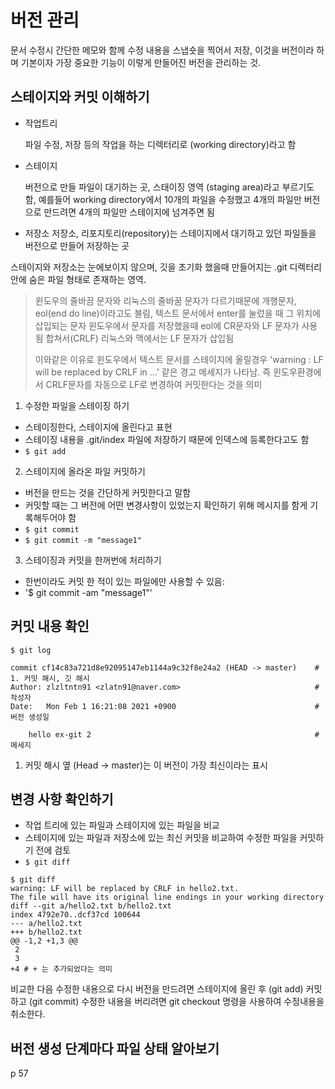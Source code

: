 # 버전 관리

문서 수정시 간단한 메모와 함께 수정 내용을 스냅숏을 찍어서 저장, 이것을 버전이라 하며 기본이자 가장 중요한 기능이 이렇게 만들어진 버전을 관리하는 것.

## 스테이지와 커밋 이해하기

- 작업트리

  파일 수정, 저장 등의 작업을 하는 디렉터리로 (working directory)라고 함

- 스테이지

  버전으로 만들 파일이 대기하는 곳, 스태이징 영역 (staging area)라고 부르기도 함, 예를들어 working directory에서 10개의 파일을 수정했고 4개의 파일만 버전으로 만드려면 4개의 파일만
  스테이지에 넘겨주면 됨

- 저장소
  저장소, 리포지토리(repository)는 스테이지에서 대기하고 있던 파일들을 버전으로 만들어 저장하는 곳
  
스테이지와 저장소는 눈에보이지 않으며, 깃을 초기화 했을때 만들어지는 .git 디렉터리안에 숨은 파일 형태로
존재하는 영역. 

> 윈도우의 줄바끔 문자와 리눅스의 줄바꿈 문자가 다르기때문에
> 개행문자, eol(end do line)이라고도 불림, 텍스트 문서에서 enter를 눌렀을 때 그 위치에 삽입되는 문자
> 윈도우에서 문자를 저장했을때 eol에 CR문자와 LF 문자가 사용됨 합쳐서(CRLF) 
> 리눅스와 맥에서는 LF 문자가 삽입됨 
> 
> 이와같은 이유로 윈도우에서 텍스트 문서를 스테이지에 올릴경우 'warning : LF will be replaced by CRLF in ...'
> 같은 경고 메세지가 나타남. 즉 윈도우환경에서 CRLF문자를 자동으로 LF로 변경하여 커밋한다는 것을 의미


1. 수정한 파일을 스테이징 하기
 - 스테이징한다, 스테이지에 올린다고 표현
 - 스테이징 내용을 .git/index 파일에 저장하기 때문에 인덱스에 등록한다고도 함
 - `$ git add`
2. 스테이지에 올라온 파일 커밋하기
 - 버전을 만드는 것을 간단하게 커밋한다고 말함
 - 커밋할 때는 그 버전에 어떤 변경사항이 있었는지 확인하기 위해 메시지를 함게 기록해두어야 함
 - `$ git commit`
 - `$ git commit -m "message1"`
3. 스테이징과 커밋을 한꺼번에 처리하기
 - 한번이라도 커밋 한 적이 있는 파일에만 사용할 수 있음:
 - '$ git commit -am "message1"'

## 커밋 내용 확인
`$ git log`
```commandline
commit cf14c83a721d8e92095147eb1144a9c32f8e24a2 (HEAD -> master)    # 1. 커밋 해시, 깃 해시
Author: zlzltntn91 <zlatn91@naver.com>                              # 작성자
Date:   Mon Feb 1 16:21:08 2021 +0900                               # 버전 생성일

    hello ex-git 2                                                  # 메세지
```
1. 커밋 해시 옆 (Head -> master)는 이 버전이 가장 최신이라는 표시

## 변경 사항 확인하기
 - 작업 트리에 있는 파일과 스테이지에 있는 파일을 비교
 - 스테이지에 있는 파일과 저장소에 있는 최신 커밋을 비교하여 수정한 파일을 커밋하기 전에 검토
 - `$ git diff`
```commandline
$ git diff
warning: LF will be replaced by CRLF in hello2.txt.
The file will have its original line endings in your working directory
diff --git a/hello2.txt b/hello2.txt
index 4792e70..dcf37cd 100644
--- a/hello2.txt
+++ b/hello2.txt
@@ -1,2 +1,3 @@
 2
 3
+4 # + 는 추가되었다는 의미
```
 비교한 다음 수정한 내용으로 다시 버전을 만드려면 스테이지에 올린 후 (git add) 커밋하고 (git commit) 
 수정한 내용을 버리려면 git checkout 명령을 사용하여 수정내용을 취소한다.

## 버전 생성 단계마다 파일 상태 알아보기
 p 57